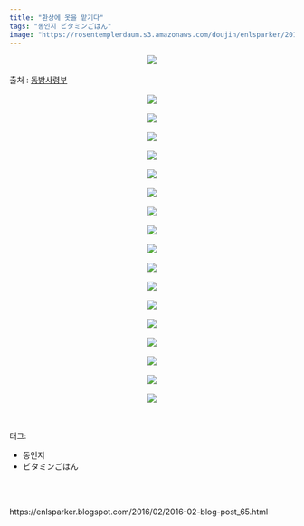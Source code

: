 ```yaml
---
title: "환상에 옷을 맡기다"
tags: "동인지 ビタミンごはん"
image: "https://rosentemplerdaum.s3.amazonaws.com/doujin/enlsparker/2016-02-blog-post_65/001.png"
---
```

<div class="article">
<div class="post-body entry-content" id="post-body-7825357302981931155" itemprop="description articleBody">
<div class="separator" style="clear: both; text-align: center;">
<img src="{{ site.imgserver10 }}/enlsparker/2016-02-blog-post_65/001.png"/></div>
<a name="more"></a><br/>
출처 : <a href="http://cafe.naver.com/touhouheadquarters">동방사령부</a><br/>
<br/>
<div class="separator" style="clear: both; text-align: center;">
<img src="{{ site.imgserver10 }}/enlsparker/2016-02-blog-post_65/002.png"/></div>
<br/>
<div class="separator" style="clear: both; text-align: center;">
<img src="{{ site.imgserver10 }}/enlsparker/2016-02-blog-post_65/003.png"/></div>
<br/>
<div class="separator" style="clear: both; text-align: center;">
<img src="{{ site.imgserver10 }}/enlsparker/2016-02-blog-post_65/004.png"/></div>
<br/>
<div class="separator" style="clear: both; text-align: center;">
<img src="{{ site.imgserver10 }}/enlsparker/2016-02-blog-post_65/005.png"/></div>
<br/>
<div class="separator" style="clear: both; text-align: center;">
<img src="{{ site.imgserver10 }}/enlsparker/2016-02-blog-post_65/006.png"/></div>
<br/>
<div class="separator" style="clear: both; text-align: center;">
<img src="{{ site.imgserver10 }}/enlsparker/2016-02-blog-post_65/007.png"/></div>
<br/>
<div class="separator" style="clear: both; text-align: center;">
<img src="{{ site.imgserver10 }}/enlsparker/2016-02-blog-post_65/008.png"/></div>
<br/>
<div class="separator" style="clear: both; text-align: center;">
<img src="{{ site.imgserver10 }}/enlsparker/2016-02-blog-post_65/009.png"/></div>
<br/>
<div class="separator" style="clear: both; text-align: center;">
<img src="{{ site.imgserver10 }}/enlsparker/2016-02-blog-post_65/010.png"/></div>
<br/>
<div class="separator" style="clear: both; text-align: center;">
<img src="{{ site.imgserver10 }}/enlsparker/2016-02-blog-post_65/011.png"/></div>
<br/>
<div class="separator" style="clear: both; text-align: center;">
<img src="{{ site.imgserver10 }}/enlsparker/2016-02-blog-post_65/012.jpg"/></div>
<br/>
<div class="separator" style="clear: both; text-align: center;">
<img src="{{ site.imgserver10 }}/enlsparker/2016-02-blog-post_65/013.png"/></div>
<br/>
<div class="separator" style="clear: both; text-align: center;">
<img src="{{ site.imgserver10 }}/enlsparker/2016-02-blog-post_65/014.png"/></div>
<br/>
<div class="separator" style="clear: both; text-align: center;">
<img src="{{ site.imgserver10 }}/enlsparker/2016-02-blog-post_65/015.png"/></div>
<br/>
<div class="separator" style="clear: both; text-align: center;">
<img src="{{ site.imgserver10 }}/enlsparker/2016-02-blog-post_65/016.png"/></div>
<br/>
<div class="separator" style="clear: both; text-align: center;">
<img src="{{ site.imgserver10 }}/enlsparker/2016-02-blog-post_65/017.jpg"/></div>
<br/>
<div class="separator" style="clear: both; text-align: center;">
<img src="{{ site.imgserver10 }}/enlsparker/2016-02-blog-post_65/018.jpg"/></div>
<br/>
<div style="clear: both;"></div>
</div></div><br/>
<div class="tagTrail">
<p>태그: </p>
<ul>
<li>동인지</li>
<li>ビタミンごはん</li>
</ul>
</div><br/>

<br/>
<p id="refer">https://enlsparker.blogspot.com/2016/02/2016-02-blog-post_65.html</p>
<br/>

